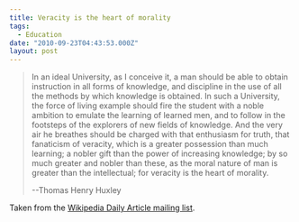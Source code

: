 ```yaml
---
title: Veracity is the heart of morality
tags:
  - Education
date: "2010-09-23T04:43:53.000Z"
layout: post
---
```


>   
> 
> In an ideal University, as I conceive it, a man should be able to obtain instruction in all forms of knowledge, and discipline in the use of all the methods by which knowledge is obtained. In such a University, the force of living example should fire the student with a noble ambition to emulate the learning of learned men, and to follow in the footsteps of the explorers of new fields of knowledge. And the very air he breathes should be charged with that enthusiasm for truth, that fanaticism of veracity, which is a greater possession than much learning; a nobler gift than the power of increasing knowledge; by so much greater and nobler than these, as the moral nature of man is greater than the intellectual; for veracity is the heart of morality.  
> 
> --Thomas Henry Huxley  
> 
> 

  

  

Taken from the [Wikipedia Daily Article mailing list][0].

[0]: https://lists.wikimedia.org/mailman/listinfo/daily-article-l